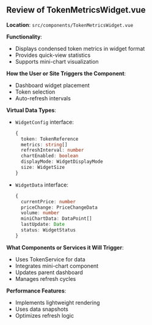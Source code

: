 ## Review of TokenMetricsWidget.vue

**Location**: `src/components/TokenMetricsWidget.vue`

**Functionality**:
- Displays condensed token metrics in widget format
- Provides quick-view statistics
- Supports mini-chart visualization

**How the User or Site Triggers the Component**:
- Dashboard widget placement
- Token selection
- Auto-refresh intervals

**Virtual Data Types**:
- `WidgetConfig` interface:
  ```typescript
  {
    token: TokenReference
    metrics: string[]
    refreshInterval: number
    chartEnabled: boolean
    displayMode: WidgetDisplayMode
    size: WidgetSize
  }
  ```
- `WidgetData` interface:
  ```typescript
  {
    currentPrice: number
    priceChange: PriceChangeData
    volume: number
    miniChartData: DataPoint[]
    lastUpdate: Date
    status: WidgetStatus
  }
  ```

**What Components or Services it Will Trigger**:
- Uses TokenService for data
- Integrates mini-chart component
- Updates parent dashboard
- Manages refresh cycles

**Performance Features**:
- Implements lightweight rendering
- Uses data snapshots
- Optimizes refresh logic
